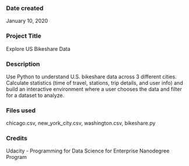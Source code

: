 ### Date created
January 10, 2020

### Project Title
Explore US Bikeshare Data

### Description
Use Python to understand U.S. bikeshare data across 3 different cities. Calculate statistics (time of travel, stations, trip details, and user info) and build an interactive environment where a user chooses the data and filter for a dataset to analyze.

### Files used
chicago.csv,
new_york_city.csv,
washington.csv,
bikeshare.py

### Credits
Udacity - Programming for Data Science for Enterprise Nanodegree Program
